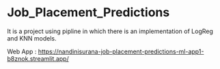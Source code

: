 # Job_Placement_Predictions
It is a project using pipline in which there is an implementation of LogReg and KNN models.


Web App : https://nandinisurana-job-placement-predictions-ml-app1-b8znok.streamlit.app/
